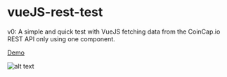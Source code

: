 # vueJS-rest-test
v0: A simple and quick test with VueJS fetching data from the CoinCap.io REST API only using one component.

[Demo](http://michaelmichael.dk/vuerest/)

![alt text](https://i.imgur.com/N3diW2k.png)
